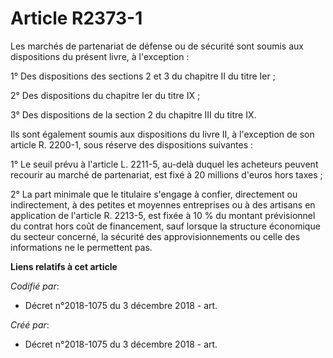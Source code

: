 # Article R2373-1

Les marchés de partenariat de défense ou de sécurité sont soumis aux dispositions du présent livre, à l'exception :

1° Des dispositions des sections 2 et 3 du chapitre II du titre Ier ;

2° Des dispositions du chapitre Ier du titre IX ;

3° Des dispositions de la section 2 du chapitre III du titre IX.

Ils sont également soumis aux dispositions du livre II, à l'exception de son article R. 2200-1, sous réserve des dispositions
suivantes :

1° Le seuil prévu à l'article L. 2211-5, au-delà duquel les acheteurs peuvent recourir au marché de partenariat, est fixé à
20 millions d'euros hors taxes ;

2° La part minimale que le titulaire s'engage à confier, directement ou indirectement, à des petites et moyennes entreprises
ou à des artisans en application de l'article R. 2213-5, est fixée à 10 % du montant prévisionnel du contrat hors coût de
financement, sauf lorsque la structure économique du secteur concerné, la sécurité des approvisionnements ou celle des
informations ne le permettent pas.

**Liens relatifs à cet article**

_Codifié par_:

  - Décret n°2018-1075 du 3 décembre 2018 - art.

_Créé par_:

  - Décret n°2018-1075 du 3 décembre 2018 - art.
